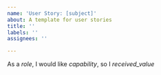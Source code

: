 ```yaml
---
name: 'User Story: [subject]'
about: A template for user stories
title: ''
labels: ''
assignees: ''

---
```


As a *role*, I would like *capability*, so I *received_value*
